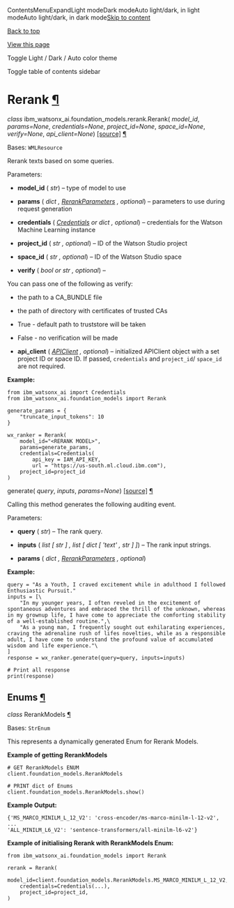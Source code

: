 ContentsMenuExpandLight modeDark modeAuto light/dark, in light modeAuto light/dark, in dark mode[Skip to content](https://ibm.github.io/watsonx-ai-python-sdk/fm_rerank.html#furo-main-content)

[Back to top](https://ibm.github.io/watsonx-ai-python-sdk/fm_rerank.html#)

[View this page](https://ibm.github.io/watsonx-ai-python-sdk/_sources/fm_rerank.rst.txt "View this page")

Toggle Light / Dark / Auto color theme

Toggle table of contents sidebar

# Rerank [¶](https://ibm.github.io/watsonx-ai-python-sdk/fm_rerank.html\#rerank "Link to this heading")

_class_ ibm\_watsonx\_ai.foundation\_models.rerank.Rerank( _model\_id_, _params=None_, _credentials=None_, _project\_id=None_, _space\_id=None_, _verify=None_, _api\_client=None_) [\[source\]](https://ibm.github.io/watsonx-ai-python-sdk/_modules/ibm_watsonx_ai/foundation_models/rerank/rerank.html#Rerank) [¶](https://ibm.github.io/watsonx-ai-python-sdk/fm_rerank.html#ibm_watsonx_ai.foundation_models.rerank.Rerank "Link to this definition")

Bases: `WMLResource`

Rerank texts based on some queries.

Parameters:

- **model\_id** ( _str_) – type of model to use

- **params** ( _dict_ _,_ [_RerankParameters_](https://ibm.github.io/watsonx-ai-python-sdk/fm_schema.html#ibm_watsonx_ai.foundation_models.schema.RerankParameters "ibm_watsonx_ai.foundation_models.schema.RerankParameters") _,_ _optional_) – parameters to use during request generation

- **credentials** ( [_Credentials_](https://ibm.github.io/watsonx-ai-python-sdk/base.html#credentials.Credentials "credentials.Credentials") _or_ _dict_ _,_ _optional_) – credentials for the Watson Machine Learning instance

- **project\_id** ( _str_ _,_ _optional_) – ID of the Watson Studio project

- **space\_id** ( _str_ _,_ _optional_) – ID of the Watson Studio space

- **verify** ( _bool_ _or_ _str_ _,_ _optional_) –

You can pass one of the following as verify:


  - the path to a CA\_BUNDLE file

  - the path of directory with certificates of trusted CAs

  - True \- default path to truststore will be taken

  - False \- no verification will be made


- **api\_client** ( [_APIClient_](https://ibm.github.io/watsonx-ai-python-sdk/base.html#client.APIClient "client.APIClient") _,_ _optional_) – initialized APIClient object with a set project ID or space ID. If passed, `credentials` and `project_id`/ `space_id` are not required.


**Example:**

```
from ibm_watsonx_ai import Credentials
from ibm_watsonx_ai.foundation_models import Rerank

generate_params = {
    "truncate_input_tokens": 10
}

wx_ranker = Rerank(
    model_id="<RERANK MODEL>",
    params=generate_params,
    credentials=Credentials(
        api_key = IAM_API_KEY,
        url = "https://us-south.ml.cloud.ibm.com"),
    project_id=project_id
)

```

generate( _query_, _inputs_, _params=None_) [\[source\]](https://ibm.github.io/watsonx-ai-python-sdk/_modules/ibm_watsonx_ai/foundation_models/rerank/rerank.html#Rerank.generate) [¶](https://ibm.github.io/watsonx-ai-python-sdk/fm_rerank.html#ibm_watsonx_ai.foundation_models.rerank.Rerank.generate "Link to this definition")

Calling this method generates the following auditing event.

Parameters:

- **query** ( _str_) – The rank query.

- **inputs** ( _list_ _\[_ _str_ _\]_ _,_ _list_ _\[_ _dict_ _\[_ _'text'_ _,_ _str_ _\]_ _\]_) – The rank input strings.

- **params** ( _dict_ _,_ [_RerankParameters_](https://ibm.github.io/watsonx-ai-python-sdk/fm_schema.html#ibm_watsonx_ai.foundation_models.schema.RerankParameters "ibm_watsonx_ai.foundation_models.schema.RerankParameters") _,_ _optional_)


**Example:**

```
query = "As a Youth, I craved excitement while in adulthood I followed Enthusiastic Pursuit."
inputs = [\
    "In my younger years, I often reveled in the excitement of spontaneous adventures and embraced the thrill of the unknown, whereas in my grownup life, I have come to appreciate the comforting stability of a well-established routine.",\
    "As a young man, I frequently sought out exhilarating experiences, craving the adrenaline rush of lifes novelties, while as a responsible adult, I have come to understand the profound value of accumulated wisdom and life experience."\
]
response = wx_ranker.generate(query=query, inputs=inputs)

# Print all response
print(response)

```

## Enums [¶](https://ibm.github.io/watsonx-ai-python-sdk/fm_rerank.html\#enums "Link to this heading")

_class_ RerankModels [¶](https://ibm.github.io/watsonx-ai-python-sdk/fm_rerank.html#RerankModels "Link to this definition")

Bases: `StrEnum`

This represents a dynamically generated Enum for Rerank Models.

**Example of getting RerankModels**

```
# GET RerankModels ENUM
client.foundation_models.RerankModels

# PRINT dict of Enums
client.foundation_models.RerankModels.show()

```

**Example Output:**

```
{'MS_MARCO_MINILM_L_12_V2': 'cross-encoder/ms-marco-minilm-l-12-v2',
...
'ALL_MINILM_L6_V2': 'sentence-transformers/all-minilm-l6-v2'}

```

**Example of initialising Rerank with RerankModels Enum:**

```
from ibm_watsonx_ai.foundation_models import Rerank

rerank = Rerank(
    model_id=client.foundation_models.RerankModels.MS_MARCO_MINILM_L_12_V2,
    credentials=Credentials(...),
    project_id=project_id,
)

```